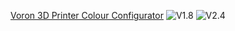 [Voron 3D Printer Colour Configurator](https://koonweee.github.io/voroncfg/)
![V1.8](https://github.com/koonweee/koonweee.github.io/raw/main/voroncfg/gif/v1.8/v1.8.gif)
![V2.4](https://github.com/koonweee/koonweee.github.io/raw/main/voroncfg/gif/v2.4/v2.4.gif)